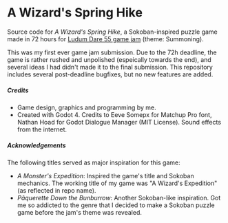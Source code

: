 # A Wizard's Spring Hike

Source code for _A Wizard's Spring Hike_, a Sokoban-inspired puzzle game made in 72 hours for [Ludum Dare 55 game jam](https://ldjam.com/events/ludum-dare/55/a-wizards-spring-hike) (theme: Summoning). 

This was my first ever game jam submission. Due to the 72h deadline, the game is rather rushed and unpolished (espeically towards the end), and several ideas I had didn't made it to the final submission. 
This repository includes several post-deadline bugfixes, but no new features are added. 

##### Credits
- Game design, graphics and programming by me.
- Created with Godot 4. Credits to Eeve Somepx for Matchup Pro font, Nathan Hoad for Godot Dialogue Manager (MIT License). Sound effects from the internet.

##### Acknowledgements
The following titles served as major inspiration for this game:
- _A Monster's Expedition_: Inspired the game's title and Sokoban mechanics. The working title of my game was "A Wizard's Expedition" (as reflected in repo name).
- _Pâquerette Down the Bunburrow_: Another Sokoban-like inspiration. Got me so addicted to the genre that I decided to make a Sokoban puzzle game before the jam's theme was revealed. 

